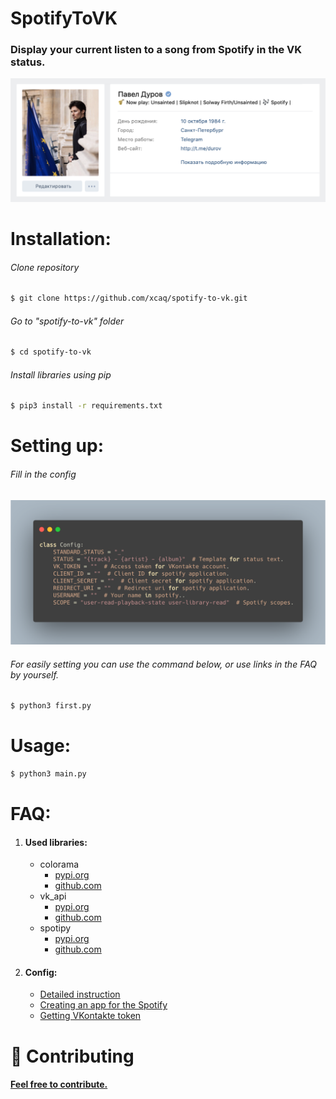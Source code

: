 # SpotifyToVK
### Display your current listen to a song from Spotify in the VK status.
![1.1](img/spotify.png)

# Installation:

###### Clone repository
```bash
$ git clone https://github.com/xcaq/spotify-to-vk.git
```

###### Go to "spotify-to-vk" folder
```bash
$ cd spotify-to-vk
```

###### Install libraries using pip

```bash
$ pip3 install -r requirements.txt
```

# Setting up:

###### Fill in the config
![Version 1.0 ](img/config.png)
###### For easily setting you can use the command below, or use links in the FAQ by yourself. 

```bash
$ python3 first.py
```

# Usage:

```bash
$ python3 main.py
```

# FAQ:

1. #### Used libraries:
    - colorama
        - [pypi.org](https://pypi.org/project/Pillow/)
        - [github.com](https://github.com/plamere/spotipy)
    - vk_api
        - [pypi.org](https://pypi.org/project/vk-api/)
        - [github.com](https://github.com/python273/vk_api)
    - spotipy
        - [pypi.org](https://pypi.org/project/spotipy/)
        - [github.com](https://github.com/plamere/spotipy)
2. #### Config:
    - [Detailed instruction](installconfig.md)
    - [Creating an app for the Spotify](https://developer.spotify.com/dashboard/)
    - [Getting VKontakte token](https://oauth.vk.com/authorize?client_id=2685278&scope=1073737727&redirect_uri=https://oauth.vk.com/blank.html&display=page&response_type=token&revoke=1)


# 🤝 Contributing
#### <a href="https://github.com/xcaq/spotify-to-vk/graphs/contributors" align=center>Feel free to contribute.</a>
        








